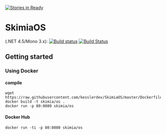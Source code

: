 [![Stories in Ready](https://badge.waffle.io/kesslerdev/SkimiaOS.png?label=ready&title=Ready)](https://waffle.io/kesslerdev/SkimiaOS)
# SkimiaOS

(.NET 4.5/Mono 3.x): [![Build status](https://ci.appveyor.com/api/projects/status/hq6k6wqgtkqh037r?svg=true)](https://ci.appveyor.com/project/kesslerdev/skimiaos)
[![Build Status](https://travis-ci.org/kesslerdev/SkimiaOS.svg?branch=master)](https://travis-ci.org/kesslerdev/SkimiaOS)

## Getting started

### Using Docker

#### compile
```
wget https://raw.githubusercontent.com/kesslerdev/SkimiaOS/master/Dockerfile
docker build -t skimia/os .
docker run -p 80:8080 skimia/os
```
#### Docker Hub

```
docker run -ti -p 80:8080 skimia/os
```
